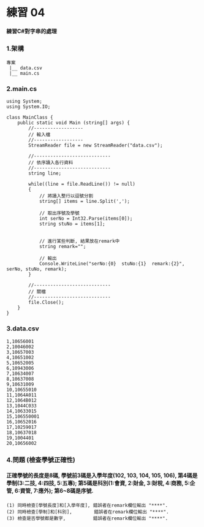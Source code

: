 # 練習 04

#### 練習C#對字串的處理

### 1.架構
```
專案
 |__ data.csv
 |__ main.cs 
```



### 2.main.cs

```
using System;
using System.IO;

class MainClass {
    public static void Main (string[] args) {
        //------------------
        // 輸入檔
        //------------------
        StreamReader file = new StreamReader("data.csv");         
        
        //----------------------------
        // 依序讀入各行資料
        //----------------------------
        string line;
        
        while((line = file.ReadLine()) != null)  
        {  
            // 將讀入整行以逗號分割  
            string[] items = line.Split(',');
            
            // 取出序號及學號
            int serNo = Int32.Parse(items[0]);
            string stuNo = items[1];


            // 進行某些判斷, 結果放在remark中
            string remark="";
            
            // 輸出
            Console.WriteLine("serNo:{0}  stuNo:{1}  remark:{2}", serNo, stuNo, remark);
        }  

        //----------------------------
        // 關檔
        //----------------------------       
        file.Close();  
    }
}
```


### 3.data.csv

```
1,10656001
2,10046002
3,10657003
4,10651002
5,10652005
6,10943006
7,10634007
8,10637008
9,10631009
10,10655010
11,1064A011
12,1064B012
13,1044C033
14,10633015
15,106550001
16,10652016
17,10259017
18,10637018
19,1004401
20,10656002
```


### 4.問題 (檢查學號正確性)

#### 正確學號的長度是8碼, 學號前3碼是入學年度(102, 103, 104, 105, 106), 第4碼是學制(3:二技, 4:四技, 5:五專); 第5碼是科別(1:會資, 2:財金, 3:財稅, 4:商務, 5:企管, 6:資管, 7:應外); 第6~8碼是序號.

```
(1) 同時檢查[學號長度]和[入學年度], 錯誤者在remark欄位輸出 "****".
(2) 同時檢查[學制]和[科別],        錯誤者在remark欄位輸出 "****".
(3) 檢查是否學號都是數字,          錯誤者在remark欄位輸出 "****".
```
